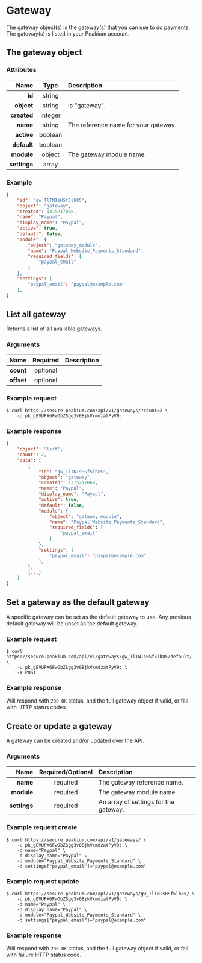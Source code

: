 Gateway
=======

The gateway object(s) is the gateway(s) that you can use to do payments. The gateway(s) is listed in your Peakium account.

The gateway object
------------------

### Attributes

Name | Type | Description
--:|:-:|:--
**id** | string |
**object** | string | Is "gateway".
**created** | integer |
**name** | string | The reference name for your gateway.
**active** | boolean |
**default** | boolean |
**module** | object | The gateway module name.
**settings** | array |

### Example

```json
{
	"id": "gw_TlTNIsHSf5lh85",
	"object": "gateway",
	"created": 1375217068,
	"name": "Paypal",
	"display_name": "Paypal",
	"active": true,
	"default": false,
	"module": {
		"object": "gateway_module",
		"name": "Paypal_Website_Payments_Standard",
		"required_fields": [
			"paypal_email"
		]
	},
	"settings": [
		"paypal_email": "paypal@example.com"
	],
}
```

List all gateway
----------------
Returns a list of all available gateways.

### Arguments

Name | Required | Description
--:|:-:|:--
**count** | optional |
**offset** | optional |

### Example request

	$ curl https://secure.peakium.com/api/v1/gateways/?count=2 \
		-u pk_gEVUPX6FwObZSgg3v0BjkVxmdzatPyV9:

### Example response

```json
{
	"object": "list",
	"count": 2,
	"data": [
		{
			"id": "gw_TlTNIsHSf5lh85",
			"object": "gateway",
			"created": 1375217068,
			"name": "Paypal",
			"display_name": "Paypal",
			"active": true,
			"default": false,
			"module": {
				"object": "gateway_module",
				"name": "Paypal_Website_Payments_Standard",
				"required_fields": [
					"paypal_email"
				]
			},
			"settings": [
				"paypal_email": "paypal@example.com"
			],
		},
		{...}
	]
}
```

Set a gateway as the default gateway
------------------------------------
A specific gateway can be set as the default gateway to use. Any previous default gateway will be unset as the default gateway.

### Example request

	$ curl https://secure.peakium.com/api/v1/gateways/gw_TlTNIsHSf5lh85/default/ \
		-u pk_gEVUPX6FwObZSgg3v0BjkVxmdzatPyV9: \
		-X POST

### Example response

Will respond with `200 OK` status, and the full gateway object if valid, or fail with HTTP status codes.

Create or update a gateway
---------------------------
A gateway can be created and/or updated over the API.

### Arguments

Name | Required/Optional | Description
--:|:-:|:--
**name** | required | The gateway reference name.
**module** | required | The gateway module name.
**settings** | required | An array of settings for the gateway.

### Example request create

	$ curl https://secure.peakium.com/api/v1/gateways/ \
		-u pk_gEVUPX6FwObZSgg3v0BjkVxmdzatPyV9: \
		-d name="Paypal" \
		-d display_name="Paypal" \
		-d module="Paypal_Website_Payments_Standard" \
		-d settings["paypal_email"]="paypal@example.com"

### Example request update

	$ curl https://secure.peakium.com/api/v1/gateways/gw_TlTNIsHSf5lh85/ \
		-u pk_gEVUPX6FwObZSgg3v0BjkVxmdzatPyV9: \
		-d name="Paypal" \
		-d display_name="Paypal" \
		-d module="Paypal_Website_Payments_Standard" \
		-d settings["paypal_email"]="paypal@example.com"

### Example response

Will respond with `200 OK` status, and the full gateway object if valid, or fail with failure HTTP status code.